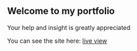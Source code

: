 ## Welcome to my portfolio 
Your help and insight is greatly appreciated

You can see the site here: [live view](https://parzivalcen.github.io/Portfolio_simple/)